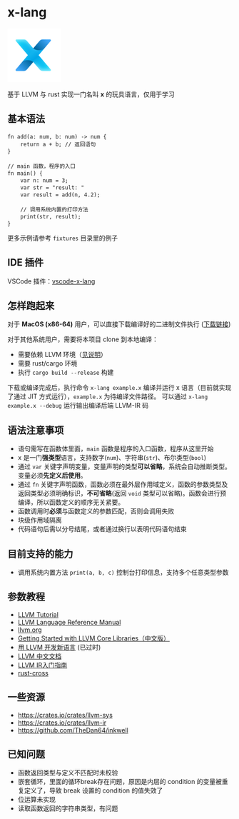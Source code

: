 # x-lang

<div><img style="width: 120px; height: 120px;" src="./resource/logo.png" alt="logo"/></div>

基于 LLVM 与 rust 实现一门名叫 **x** 的玩具语言，仅用于学习

## 基本语法

```
fn add(a: num, b: num) -> num {
    return a + b; // 返回语句
}

// main 函数，程序的入口
fn main() {
    var n: num = 3;
    var str = "result: "
    var result = add(n, 4.2);

    // 调用系统内置的打印方法
    print(str, result);
}

```

更多示例请参考 `fixtures` 目录里的例子

## IDE 插件
VSCode 插件：[vscode-x-lang](https://marketplace.visualstudio.com/items?itemName=peakchen90.vscode-x-lang)

## 怎样跑起来
对于 **MacOS (x86-64)** 用户，可以直接下载编译好的二进制文件执行 ([下载链接](https://github.com/peakchen90/x-lang/releases/tag/v0.0.1))

对于其他系统用户，需要将本项目 clone 到本地编译：
- 需要依赖 LLVM 环境（[见说明](./compiler/codegen/README.md)）
- 需要 rust/cargo 环境
- 执行 `cargo build --release` 构建

下载或编译完成后，执行命令 `x-lang example.x` 编译并运行 x 语言（目前就实现了通过 JIT 方式运行），`example.x` 为待编译文件路径。
可以通过 `x-lang example.x --debug` 运行输出编译后端 LLVM-IR 码

## 语法注意事项
- 语句需写在函数体里面，`main` 函数是程序的入口函数，程序从这里开始
- x 是一门**强类型**语言，支持数字(`num`)、字符串(`str`)、布尔类型(`bool`)
- 通过 `var` 关键字声明变量，变量声明的类型**可以省略**，系统会自动推断类型。变量必须**先定义后使用**。
- 通过 `fn` 关键字声明函数，函数必须在最外层作用域定义，函数的参数类型及返回类型必须明确标识，**不可省略**(返回 `void` 类型可以省略)。函数会进行预编译，所以函数定义的顺序无关紧要。
- 函数调用时**必须**与函数定义的参数匹配，否则会调用失败
- 块级作用域隔离
- 代码语句后需以分号结尾，或者通过换行以表明代码语句结束

## 目前支持的能力
- 调用系统内置方法 `print(a, b, c)` 控制台打印信息，支持多个任意类型参数


## 参数教程

- [LLVM Tutorial](https://releases.llvm.org/13.0.0/docs/tutorial/index.html)
- [LLVM Language Reference Manual](https://releases.llvm.org/13.0.0/docs/LangRef.html)
- [llvm.org](https://llvm.org/)
- [Getting Started with LLVM Core Libraries（中文版）](https://getting-started-with-llvm-core-libraries-zh-cn.readthedocs.io/zh_CN/latest/index.html)
- [用 LLVM 开发新语言](https://llvm-tutorial-cn.readthedocs.io/en/latest/index.html) (已过时)
- [LLVM 中文文档](https://llvm.liuxfe.com/)
- [LLVM IR入门指南](https://github.com/Evian-Zhang/llvm-ir-tutorial)
- [rust-cross](https://github.com/japaric/rust-cross)

## 一些资源

- https://crates.io/crates/llvm-sys
- https://crates.io/crates/llvm-ir
- https://github.com/TheDan64/inkwell

## 已知问题
- 函数返回类型与定义不匹配时未校验
- 嵌套循环，里面的循环break存在问题，原因是内层的 condition 的变量被重复定义了，导致 break 设置的 condition 的值失效了
- 位运算未实现
- 读取函数返回的字符串类型，有问题